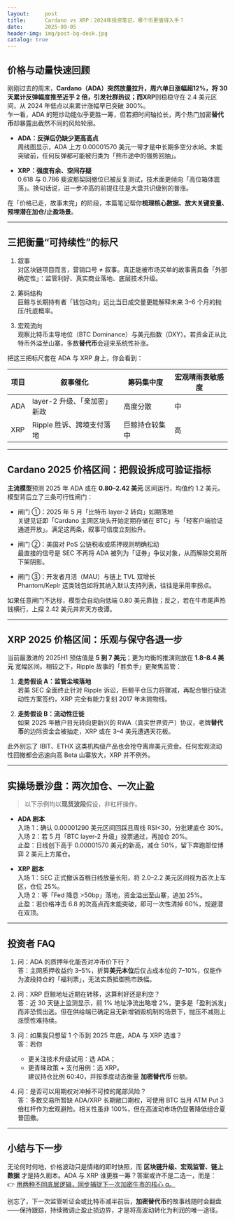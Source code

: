```yaml
---
layout:     post
title:      Cardano vs XRP：2024年投资笔记，哪个币更值得入手？
date:       2025-09-05
header-img: img/post-bg-desk.jpg
catalog: true
---
```


## 价格与动量快速回顾

刚刚过去的周末，**Cardano（ADA）**突然放量拉升，周六单日涨幅超12%，将 30 天累计反弹幅度推至近乎 2 倍，引发社群热议；而**XRP**则稳稳守在 2.4 美元区间，从 2024 年低点以来累计涨幅早已突破 300%。  
乍一看，ADA 的短炒动能似乎更胜一筹，但若把时间轴拉长，两个热门加密**替代币**却暴露出截然不同的风险轮廓。

- **ADA：反弹后仍缺少更高高点**  
  周线图显示，ADA 上方 0.00001570 美元一带才是中长期多空分水岭。未能突破前，任何反弹都可能被归类为「熊市途中的强势回抽」。

- **XRP：强度有余、空间存疑**  
  0.618 与 0.786 斐波那契回撤位已被反复测试，技术面更倾向「高位箱体震荡」。换句话说，进一步冲高的前提往往是大盘共识级别的普涨。  

在「价格已走，故事未完」的阶段，本篇笔记帮你**梳理核心数据、放大关键变量、预埋潜在加仓/止盈场景**。

---

## 三把衡量“可持续性”的标尺

1. 叙事  
   对区块链项目而言，营销口号 ≠ 叙事。真正能被市场买单的故事需具备「外部确定性」：监管利好、真实商业落地、底层技术升级。  

2. 筹码结构  
   巨鲸与长期持有者「钱包动向」远比当日成交量更能解释未来 3–6 个月的抛压/托底概率。  

3. 宏观流向  
   观察比特币主导地位（BTC Dominance）与美元指数（DXY）。若资金正从比特币外溢至山寨，多数**替代币**会迎来系统性补涨。

把这三把标尺套在 ADA 与 XRP 身上，你会看到：

| 项目 | 叙事催化 | 筹码集中度 | 宏观晴雨表敏感度 |
|---|---|---|---|
| ADA | layer-2 升级、「亲加密」新政 | 高度分散 | 中 |
| XRP | Ripple 胜诉、跨境支付落地 | 巨鲸持仓较集中 | 高 |

---

## Cardano 2025 价格区间：把假设拆成可验证指标

**主流模型**预测 2025 年 ADA 或在 **0.80–2.42 美元** 区间运行，均值约 1.2 美元。模型背后立了三条可行性闸门：

- 闸门 ①：2025 年 5 月「比特币 layer-2 转向」如期落地  
  关键见证即「Cardano 主网区块头开始定期存储在 BTC」与「轻客户端验证通道开放」。满足这两条，叙事可信度立刻抬升。

- 闸门 ②：美国对 PoS 公链税收或质押规则明确松动  
  最直接的信号是 SEC 不再将 ADA 被列为「证券」争议对象，从而解除交易所下架阴影。  

- 闸门 ③：开发者月活（MAU）与链上 TVL 双增长  
  Phantom/Keplr 这类钱包如将其纳入默认支持列表，往往是采用率拐点。

如果任意闸门不达标，模型会自动向低端 0.80 美元靠拢；反之，若在牛市尾声热钱横行，上探 2.42 美元并非天方夜谭。

---

## XRP 2025 价格区间：乐观与保守各退一步

当前最激进的 2025H1 预估值是 **5 到 7 美元**；更为均衡的推演则放在 **1.8–8.4 美元** 宽幅区间。相较之下，Ripple 故事的「胜负手」更聚焦监管：

1. **走势假设 A：监管尘埃落地**  
   若美 SEC 全面终止针对 Ripple 诉讼，巨鲸平仓压力将骤减，再配合银行级流动性方案签约，XRP 完全有能力复刻 2017 年末抛物线。

2. **走势假设 B：流动性迁徙**  
   如果 2025 年散户目光转向更新兴的 RWA（真实世界资产）协议，老牌**替代币**的边际资金会被抽走，XRP 或在 3–4 美元遭遇天花板。  

此外别忘了 IBIT、ETHX 这类机构级产品也会抢夺离岸美元资金。任何宏观流动性回撤都会迅速向高 Beta 山寨放大，XRP 并不例外。

---

## 实操场景沙盘：两次加仓、一次止盈

> 以下示例均以**现货波段**假设，非杠杆操作。

- **ADA 剧本**  
  入场 1：确认 0.00001290 美元区间回踩且周线 RSI<30，分批建底仓 30%。  
  入场 2：若 5 月「BTC layer-2 升级」投票通过，再加仓 20%。  
  止盈：日线创下高于 0.00001570 美元的新高，减仓 50%，留下奔跑部位博弈 2 美元上方尾仓。

- **XRP 剧本**  
  入场 1：SEC 正式撤诉首根日线放量长阳，将 2.0–2.2 美元区间视为首次上车区，仓位 25%。  
  入场 2：等「Fed 降息 >50bp」落地，资金溢出至山寨，追加 25%。  
  止盈：若价格冲击 6.8 的次高点而未能突破，即可一次性清掉 60%，规避潜在双顶。

---

## 投资者 FAQ

1. 问：ADA 的质押年化能否对冲币价下行？  
   答：主网质押收益约 3–5%，折算**美元本位**后仅占成本位的 7–10%，仅能作为波段持仓的「福利票」，无法实质抵御熊市跌幅。

2. 问：XRP 巨鲸地址近期在转移，这算利好还是利空？  
   答：近 30 天链上监测显示，前 1% 地址净流出略增 2%，更多是「盈利派发」而非恐慌出逃。但在供给端已确定且无新增销毁机制的场景下，抛压不减则上涨惯性难持续。

3. 问：如果我只想留 1 个币到 2025 年底，ADA 与 XRP 选谁？  
   答：若你  
   - 更关注技术升级试用：选 ADA；  
   - 更青睐政策 + 支付用例：选 XRP。  
   建议持仓比例 60:40，并按季度动态衡量 **加密替代币** 份额。

4. 问：是否可以用期权对冲掉不可控的尾部风险？  
   答：多数交易所暂缺 ADA/XRP 长期敞口期权，可使用 BTC 当月 ATM Put 3 倍杠杆作为宏观避险。相关性虽非 100%，但在高波动市场仍显著降低组合夏普回撤。

---

## 小结与下一步

无论何时何地，价格波动只是情绪的即时快照，而 **区块链升级、宏观监管、链上数据** 才是持久剧本。ADA 与 XRP 谁更胜一筹？答案或许不是二选一，而是：  
👉 [用两种不同底层逻辑，同步捕捉下一次加密牛市的核心 α。](https://okxdog.com/)

别忘了，下一次监管听证会或比特币减半前后，**加密替代币**的故事线随时会翻盘——保持跟踪，持续微调止盈止损边界，才是将高波动转化为利润的唯一途径。